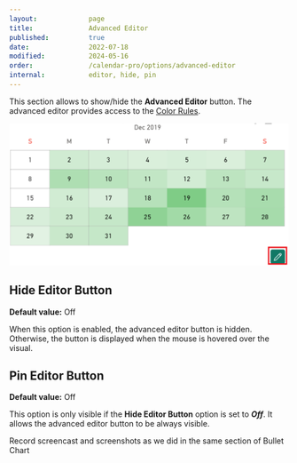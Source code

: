 ```yaml
---
layout:             page
title:              Advanced Editor
published:          true
date:               2022-07-18
modified:           2024-05-16
order:              /calendar-pro/options/advanced-editor
internal:           editor, hide, pin
---
```

This section allows to show/hide the **Advanced Editor** button. The advanced editor provides access to the [Color Rules](../../../features/color-rules.md).

<img src="images/advanced-editor-button.png" width="700" alt="The advanced editor in Calendar pro">

## Hide Editor Button

**Default value:** Off

When this option is enabled, the advanced editor button is hidden. Otherwise, the button is displayed when the mouse is hovered over the visual.

## Pin Editor Button

**Default value:** Off

This option is only visible if the **Hide Editor Button** option is set to ***Off***. It allows the advanced editor button to be always visible.

<todo>Record screencast and screenshots as we did in the same section of Bullet Chart</todo>